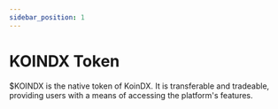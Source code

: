 ```yaml
---
sidebar_position: 1
---
```


# KOINDX Token

$KOINDX is the native token of KoinDX. It is transferable and tradeable, providing users with a means of accessing the platform's features.
